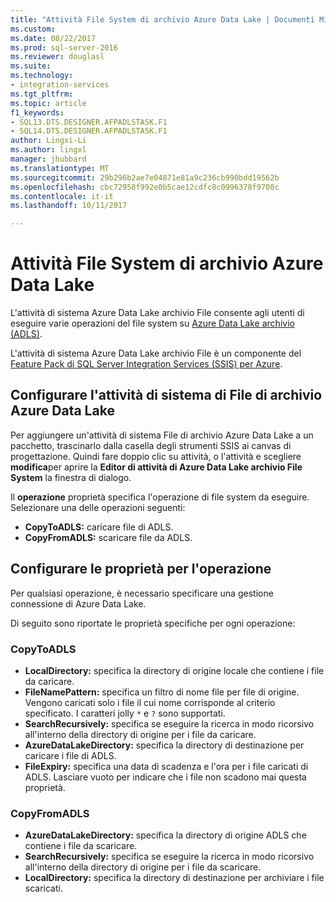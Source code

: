 ```yaml
---
title: "Attività File System di archivio Azure Data Lake | Documenti Microsoft"
ms.custom: 
ms.date: 08/22/2017
ms.prod: sql-server-2016
ms.reviewer: douglasl
ms.suite: 
ms.technology:
- integration-services
ms.tgt_pltfrm: 
ms.topic: article
f1_keywords:
- SQL13.DTS.DESIGNER.AFPADLSTASK.F1
- SQL14.DTS.DESIGNER.AFPADLSTASK.F1
author: Lingxi-Li
ms.author: lingxl
manager: jhubbard
ms.translationtype: MT
ms.sourcegitcommit: 29b296b2ae7e04871e81a9c236cb990bdd19562b
ms.openlocfilehash: cbc72958f992e0b5cae12cdfc8c0996378f9708c
ms.contentlocale: it-it
ms.lasthandoff: 10/11/2017

---
```

# <a name="azure-data-lake-store-file-system-task"></a>Attività File System di archivio Azure Data Lake

L'attività di sistema Azure Data Lake archivio File consente agli utenti di eseguire varie operazioni del file system su [Azure Data Lake archivio (ADLS)](https://azure.microsoft.com/services/data-lake-store/).

L'attività di sistema Azure Data Lake archivio File è un componente del [Feature Pack di SQL Server Integration Services (SSIS) per Azure](../../integration-services/azure-feature-pack-for-integration-services-ssis.md).

## <a name="configure-the-azure-data-lake-store-file-system-task"></a>Configurare l'attività di sistema di File di archivio Azure Data Lake

Per aggiungere un'attività di sistema File di archivio Azure Data Lake a un pacchetto, trascinarlo dalla casella degli strumenti SSIS ai canvas di progettazione. Quindi fare doppio clic su attività, o l'attività e scegliere **modifica**per aprire la **Editor di attività di Azure Data Lake archivio File System** la finestra di dialogo.

Il **operazione** proprietà specifica l'operazione di file system da eseguire. Selezionare una delle operazioni seguenti:

- **CopyToADLS:** caricare file di ADLS.
- **CopyFromADLS:** scaricare file da ADLS.

## <a name="configure-the-properties-for-the-operation"></a>Configurare le proprietà per l'operazione
Per qualsiasi operazione, è necessario specificare una gestione connessione di Azure Data Lake.

Di seguito sono riportate le proprietà specifiche per ogni operazione:

### <a name="copytoadls"></a>CopyToADLS
- **LocalDirectory:** specifica la directory di origine locale che contiene i file da caricare.
- **FileNamePattern:** specifica un filtro di nome file per file di origine. Vengono caricati solo i file il cui nome corrisponde al criterio specificato. I caratteri jolly `*` e `?` sono supportati.
- **SearchRecursively:** specifica se eseguire la ricerca in modo ricorsivo all'interno della directory di origine per i file da caricare.
- **AzureDataLakeDirectory:** specifica la directory di destinazione per caricare i file di ADLS.
- **FileExpiry:** specifica una data di scadenza e l'ora per i file caricati di ADLS. Lasciare vuoto per indicare che i file non scadono mai questa proprietà.

### <a name="copyfromadls"></a>CopyFromADLS
- **AzureDataLakeDirectory:** specifica la directory di origine ADLS che contiene i file da scaricare.
- **SearchRecursively:** specifica se eseguire la ricerca in modo ricorsivo all'interno della directory di origine per i file da scaricare.
- **LocalDirectory:** specifica la directory di destinazione per archiviare i file scaricati.

